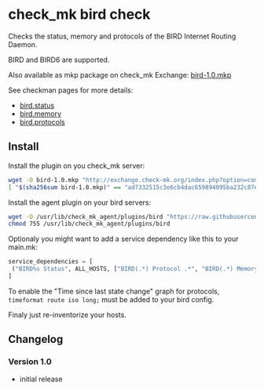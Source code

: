 # check_mk bird check

Checks the status, memory and protocols of the BIRD Internet Routing Daemon.

BIRD and BIRD6 are supported.

Also available as mkp package on check_mk Exchange: [bird-1.0.mkp](http://exchange.check-mk.org/index.php?option=com_remository&Itemid=59&func=fileinfo&id=144)

See checkman pages for more details:

* [bird.status](checkman/bird.status)
* [bird.memory](checkman/bird.memory)
* [bird.protocols](checkman/bird.protocols)

## Install
Install the plugin on you check_mk server:
```bash
wget -O bird-1.0.mkp "http://exchange.check-mk.org/index.php?option=com_remository&Itemid=53&func=download&id=144&chk=6cee28d076a6ec9d6c6a9c065ac14f4f&no_html=1"
[ "$(sha256sum bird-1.0.mkp)" == "ad7332515c3e6cb4dac659894095ba232c87ec816687bc2fdeb26605506e35cf  bird-1.0.mkp" ] && check_mk -vP install bird-1.0.mkp
```

Install the agent plugin on your bird servers:
```bash
wget -O /usr/lib/check_mk_agent/plugins/bird "https://raw.githubusercontent.com/freddy36/check_mk_extensions/master/bird/agents/plugins/bird"
chmod 755 /usr/lib/check_mk_agent/plugins/bird
```

Optionaly you might want to add a service dependency like this to your main.mk:
```python
service_dependencies = [
 ("BIRD%s Status", ALL_HOSTS, ["BIRD(.*) Protocol .*", "BIRD(.*) Memory"]),
]
```

To enable the "Time since last state change" graph for protocols, ``timeformat route iso long;`` must be added to your bird config.

Finaly just re-inventorize your hosts.

## Changelog

### Version 1.0

 * initial release
 
